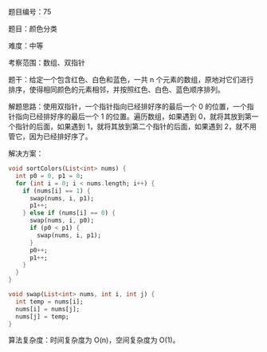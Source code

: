 题目编号：75

题目：颜色分类

难度：中等

考察范围：数组、双指针

题干：给定一个包含红色、白色和蓝色，一共 n 个元素的数组，原地对它们进行排序，使得相同颜色的元素相邻，并按照红色、白色、蓝色顺序排列。

解题思路：使用双指针，一个指针指向已经排好序的最后一个 0 的位置，一个指针指向已经排好序的最后一个 1 的位置。遍历数组，如果遇到 0，就将其放到第一个指针的后面，如果遇到 1，就将其放到第二个指针的后面，如果遇到 2，就不用管它，因为已经排好序了。

解决方案：

```dart
void sortColors(List<int> nums) {
  int p0 = 0, p1 = 0;
  for (int i = 0; i < nums.length; i++) {
    if (nums[i] == 1) {
      swap(nums, i, p1);
      p1++;
    } else if (nums[i] == 0) {
      swap(nums, i, p0);
      if (p0 < p1) {
        swap(nums, i, p1);
      }
      p0++;
      p1++;
    }
  }
}

void swap(List<int> nums, int i, int j) {
  int temp = nums[i];
  nums[i] = nums[j];
  nums[j] = temp;
}
```

算法复杂度：时间复杂度为 O(n)，空间复杂度为 O(1)。